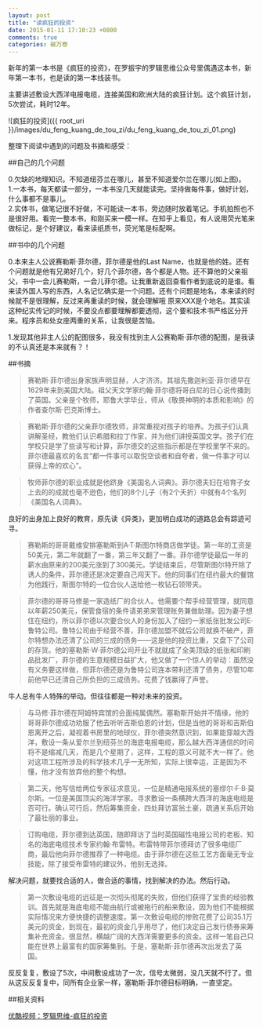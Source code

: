```yaml
---
layout: post
title: "读疯狂的投资"
date: 2015-01-11 17:10:23 +0800
comments: true
categories: 破万卷
--- 
```


新年的第一本书是《疯狂的投资》，在罗振宇的罗辑思维公众号里偶遇这本书，新年第一本书，也是读的第一本线装书。  

主要讲述敷设大西洋电报电缆，连接美国和欧洲大陆的疯狂计划。这个疯狂计划，5次尝试，耗时12年。  

![疯狂的投资]({{ root_uri }}/images/du_feng_kuang_de_tou_zi/du_feng_kuang_de_tou_zi_01.png)   

整理下阅读中遇到的问题及书摘和感受：

##自己的几个问题

0.欠缺的地理知识。不知道纽芬兰在哪儿，甚至不知道爱尔兰在哪儿(如上图)。  
1.一本书，每天都读一部分，一本书没几天就能读完。坚持做每件事，做好计划，什么事都不是事儿。  
2.实体书，做笔记很不好做，不可能读一本书，旁边随时放着笔记。手机拍照也不是很好用。看完一整本书，和刚买来一模一样。在知乎上看见，有人说用荧光笔来做标记，是个好建议，看来读纸质书，荧光笔是标配啊。  

##书中的几个问题

0.本来主人公说赛勒斯·菲尔德，菲尔德是他的Last Name，也就是他的姓。还有个问题就是他有兄弟好几个，好几个菲尔德，各个都是人物。还不算他的父亲祖父，书中一会儿赛勒斯，一会儿菲尔德。让我重新返回查看作者到底说的是谁。看来读外国人写的东西，人名记忆确实是一个问题。还有个问题是地名，本来读的时候就不是很理解，反过来再重读的时候，就会理解哦 原来XXX是个地名。其实读这种纪实传记的时候，不要没点都要理解都要透彻，这个要和技术书严格区分开来。程序员和处女座两重的关系，让我很是苦恼。  

1.发现其他非主人公的配图很多，我没有找到主人公赛勒斯·菲尔德的配图，是我读的不认真还是本来就有？！  


##书摘

>赛勒斯·菲尔德出身家族声明显赫，人才济济。其祖先撒迦利亚·菲尔德早在1629年来到美国大陆。祖父天文学家约翰·菲尔德将哥白尼的日心说传播到了英国。父亲是个牧师，耶鲁大学毕业，师从《敬畏神明的本质和影响》的作者查尔斯·巴克斯博士。  

>赛勒斯·菲尔德的父亲菲尔德牧师，非常重视对孩子的培养。为孩子们认真讲解圣经，教他们认识希腊和拉丁作家，并为他们讲授英国文学。孩子们在学校只是学了些读写和计算，菲尔德交的这些指示都是在学校里学不来的。菲尔德最喜欢的名言“都一件事可以取悦空谈者和自夸者，做一件事才可以获得上帝的欢心”。  

>牧师菲尔德的职业成就是他跻身《美国名人词典》。菲尔德夫妇在培育子女上去的的成就也毫不逊色，他们的8个儿子（有2个夭折）中就有4个名列《美国名人词典》。  

良好的出身加上良好的教育，原先读《异类》，更加明白成功的道路总会有踪迹可寻。  

>赛勒斯的哥哥戴维安排塞勒斯到A·T·斯图尔特商店做学徒。第一年的工资是50美元，第二年就翻了一番，第三年又翻了一番。菲尔德学徒最后一年的薪水由原来的200美元涨到了300美元。学徒结束后，尽管斯图尔特开除了诱人的条件，菲尔德还是决定要自己闯天下。他的同事们在纽约最大的餐馆为他践行，斯图尔特的一位合伙人送给他一枚钻石领带夹。

>菲尔德的哥哥马修是一家造纸厂的合伙人。他需要个帮手经营管理，就同意以年薪250美元，保管食宿的条件请弟弟来管理账务兼做助理。因为妻子想住在纽约，所以菲尔德以次要合伙人的身份加入了纽约一家纸张批发公司E·鲁特公司。鲁特公司由于经营不善，菲尔德加盟不就后公司就换不破产，菲尔特想办法还清了公司的三成的债务——这是他的投资比重，又盘下了公司的存货。他的塞勒斯·W·菲尔德公司开业不就就成了全美顶级的纸张和印刷品批发厂，菲尔德的生意规模日益扩大，他又做了一个惊人的举动：虽然没有义务要这样做，但菲尔德还是为鲁特公司连本带利还清了债务，尽管10年前他早已还清自己所负担的三成债务。花费了钱赢得了声誉。

牛人总有牛人特殊的举动。但往往都是一种对未来的投资。  

>与马修·菲尔德在阿姆特宾馆的会面纯属偶然。塞勒斯开始并不情缘，他的哥哥菲尔德成功劝服了他去听听吉斯伯恩的计划，但是当他的哥哥和吉斯伯恩离开之后，凝视着书房里的地球仪，菲尔德突然意识到，如果能穿越大西洋，敷设一条从爱尔兰到纽芬兰的海底电报电缆，那么越大西洋通信的时间将不是缩减几天，而是几个星期了，这样，工程的意义可就不大一样了。他对这项工程所涉及的科学技术几乎一无所知，实际上很幸运，正是因为不懂，他才没有放弃他的整个构想。  

>第二天，他写信给两位专家征求意见，一位是精通电报系统的塞缪尔·F·B·莫尔斯。一位是美国顶尖的海洋学家。寻求敷设一条横跨大西洋的海底电缆是否可行。确认可行后，然后筹集资金，四处拜访富翁土豪，疏通关系后开始了最壮丽的事业。

>订购电缆，菲尔德到达英国，随即拜访了当时英国磁性电报公司的老板、知名的海底电缆技术专家约翰·布雷特。布雷特带菲尔德拜访了很多电缆厂商，最后他向菲尔德推荐了一种电缆。由于菲尔德在这些工艺方面毫无专业技能，除了接受布雷特的建议外，他别无选择。

解决问题，就要找合适的人，做合适的事情，找到解决的办法。然后行动。

>第一次敷设电缆的远征是一次彻头彻尾的失败，但他们获得了宝贵的经验教训。首先就是海底电缆不能由航行或被拖行的船来敷设，因为他们不能根据实际情况来方便快捷的调整速度。第一次敷设电缆的惨败花费了公司35.1万美元的资金，到现在，最初的资金几乎用尽了，他们决定自己发行债券来筹集补充资金。很显然，横越广阔的大西洋需要更多的资金。这样一笔自己只能在世界上最富有的国家筹集到。于是，塞勒斯·菲尔德再次出发去了英国。


反反复复，敷设了5次，中间敷设成功了一次，信号太微弱，没几天就不行了。但从这反反复复中，同所有企业家一样，塞勒斯·菲尔德目标明确，一直坚定。

##相关资料  

[优酷视频：罗辑思维-疯狂的投资](http://v.youku.com/v_show/id_XODUxNTE5MDY4.html)









